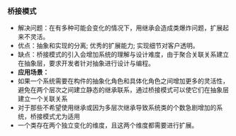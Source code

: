 ### 桥接模式
* 解决问题：在有多种可能会变化的情况下，用继承会造成类爆炸问题，扩展起来不灵活。
* 优点：抽象和实现的分离; 优秀的扩展能力; 实现细节对客户透明。
* 缺点：桥接模式的引入会增加系统的理解与设计难度，由于聚合关联关系建立在抽象层，要求开发者针对抽象进行设计与编程。
* **应用场景：**
* 如果一个系统需要在构件的抽象化角色和具体化角色之间增加更多的灵活性，避免在两个层次之间建立静态的继承联系，通过桥接模式可以使它们在抽象层建立一个关联关系
* 对于那些不希望使用继承或因为多层次继承导致系统类的个数急剧增加的系统，桥接模式尤为适用
* 一个类存在两个独立变化的维度，且这两个维度都需要进行扩展。